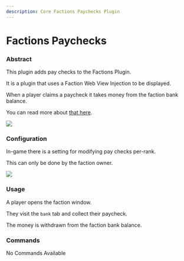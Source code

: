 ```yaml
---
description: Core Factions Paychecks Plugin
---
```


# Factions Paychecks

### Abstract

This plugin adds pay checks to the Factions Plugin.&#x20;

It is a plugin that uses a Faction Web View Injection to be displayed.

When a player claims a paycheck it takes money from the faction bank balance.

You can read more about [that here](factions/config/webview-injections.md).

![](https://i.imgur.com/D0vBfDZ.png)

### Configuration

In-game there is a setting for modifying pay checks per-rank.&#x20;

This can only be done by the faction owner.

![](https://i.imgur.com/gZ3YxIk.png)

### Usage

A player opens the faction window.

They visit the `bank` tab and collect their paycheck.

The money is withdrawn from the faction bank balance.

### Commands

No Commands Available
